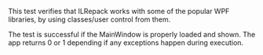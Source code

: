 This test verifies that ILRepack works with some of the popular WPF libraries,
by using classes/user control from them.

The test is successful if the MainWindow is properly loaded and shown.
The app returns 0 or 1 depending if any exceptions happen during execution.
